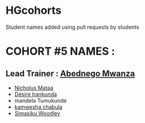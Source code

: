 # HGcohorts
Student names added using pull requests by students

# COHORT #5 NAMES :
## Lead Trainer : [Abednego Mwanza](https://github.com/AbednegoTM)
- [Nicholus Mataa](https://github.com/Nicholus-Matar)
- [Desire Irankunda](https://github.com/Deewiliams)
- mandela Tumukunde
- [kamwesha chabula](https://github.com/KamweshaChabula)
- [Simasiku Woodley](https://github.com/Simasiku-Woodley)

